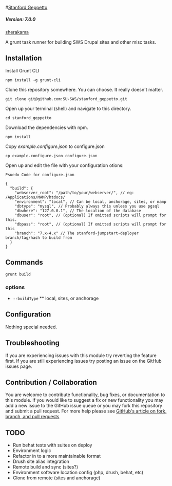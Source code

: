 #[Stanford Geppetto](https://github.com/SU-SWS/stanford_geppetto)
##### Version: 7.0.0

[sherakama](https://github.com/sherakama)

A grunt task runner for building SWS Drupal sites and other misc tasks.

Installation
---

Install Grunt CLI

`npm install -g grunt-cli`

Clone this repository somewhere. You can choose. It really doesn't matter.

`git clone git@github.com:SU-SWS/stanford_geppetto.git`

Open up your terminal (shell) and navigate to this directory.

`cd stanford_geppetto`

Download the dependencies with npm.

`npm install`

Copy _example.configure.json_ to configure.json

`cp example.configure.json configure.json`

Open up and edit the file with your configuration otions:

```
Psuedo Code for configure.json

{
  "build": {
    "webserver_root": "/path/to/your/webserver/", // eg: /Applications/MAMP/htdocs/
    "environment": "local", // Can be local, anchorage, sites, or mamp
    "dbtype": "mysql", // Probably always this unless you use pgsql
    "dbwhere": "127.0.0.1", // The location of the database
    "dbuser": "root", // (optional) If omitted scripts will prompt for this.
    "dbpass": "root", // (optional) If omitted scripts will prompt for this
    "branch": "7.x-4.x" // The stanford-jumpstart-deployer branch/tag/hash to build from
  }
}

```

Commands
---

`grunt build`

### options

* `--buildType`
** local, sites, or anchorage



Configuration
---

Nothing special needed.

Troubleshooting
---

If you are experiencing issues with this module try reverting the feature first. If you are still experiencing issues try posting an issue on the GitHub issues page.

Contribution / Collaboration
---

You are welcome to contribute functionality, bug fixes, or documentation to this module. If you would like to suggest a fix or new functionality you may add a new issue to the GitHub issue queue or you may fork this repository and submit a pull request. For more help please see [GitHub's article on fork, branch, and pull requests](https://help.github.com/articles/using-pull-requests)

TODO
---

* Run behat tests with suites on deploy
* Environment logic
* Refactor in to a more maintainable format
* Drush site alias integration
* Remote build and sync (sites?)
* Environment software location config (php, drush, behat, etc)
* Clone from remote (sites and anchorage)
